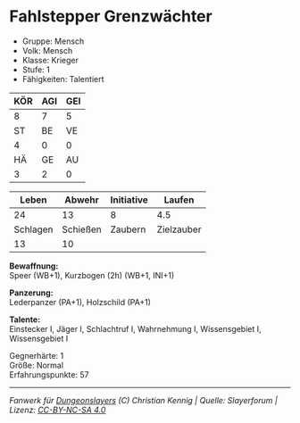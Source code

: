 # Fahlstepper Grenzwächter  
- Gruppe: Mensch  
- Volk: Mensch  
- Klasse: Krieger  
- Stufe: 1  
- Fähigkeiten: Talentiert  


| KÖR | AGI | GEI |  
| --- | --- | --- |  
| 8   | 7   | 5   |
| ST  | BE  | VE  |  
| 4   | 0   | 0   |
| HÄ  | GE  | AU  |  
| 3   | 2   | 0   |


| Leben    | Abwehr   | Initiative | Laufen     |
| -------- | -------- | ---------- | ---------- |
| 24       | 13       | 8          | 4.5        |
| Schlagen | Schießen | Zaubern    | Zielzauber |
| 13       | 10       |            |            |

**Bewaffnung:**  
Speer (WB+1), Kurzbogen (2h) (WB+1, INI+1)

**Panzerung:**  
Lederpanzer (PA+1), Holzschild (PA+1)

**Talente:**  
Einstecker I, Jäger I, Schlachtruf I, Wahrnehmung I, Wissensgebiet I, Wissensgebiet I

Gegnerhärte: 1  
Größe: Normal  
Erfahrungspunkte: 57  



___
*Fanwerk für [Dungeonslayers](https://www.dungeonslayers.net/) (C) Christian Kennig | Quelle: Slayerforum | Lizenz: [CC-BY-NC-SA 4.0](https://creativecommons.org/licenses/by-nc-sa/4.0/deed.de)*